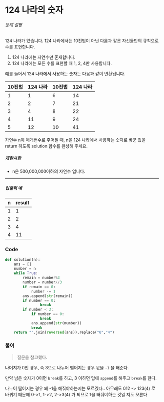 # 124 나라의 숫자

###### 문제 설명

124 나라가 있습니다. 124 나라에서는 10진법이 아닌 다음과 같은 자신들만의 규칙으로 수를 표현합니다.

1. 124 나라에는 자연수만 존재합니다.
2. 124 나라에는 모든 수를 표현할 때 1, 2, 4만 사용합니다.

예를 들어서 124 나라에서 사용하는 숫자는 다음과 같이 변환됩니다.

| 10진법 | 124 나라 | 10진법 | 124 나라 |
| ------ | -------- | ------ | -------- |
| 1      | 1        | 6      | 14       |
| 2      | 2        | 7      | 21       |
| 3      | 4        | 8      | 22       |
| 4      | 11       | 9      | 24       |
| 5      | 12       | 10     | 41       |

자연수 n이 매개변수로 주어질 때, n을 124 나라에서 사용하는 숫자로 바꾼 값을 return 하도록 solution 함수를 완성해 주세요.

##### 제한사항

- n은 500,000,000이하의 자연수 입니다.

------

##### 입출력 예

| n    | result |
| ---- | ------ |
| 1    | 1      |
| 2    | 2      |
| 3    | 4      |
| 4    | 11     |



### Code

```python
def solution(n):
    ans = []
    number = n
    while True:
        remain = number%3
        number = number//3
        if remain == 0:
            number -= 1
        ans.append(str(remain))
        if number == 0:
                break
        if number < 3:
            if number == 0:
                break
            ans.append(str(number))
            break
    return "".join(reversed(ans)).replace("0","4")
```



### 풀이

> 질문을 참고했다.

나머지가 0인 경우, 즉 3으로 나누어 떨어지는 경우 몫을 `-1` 을 해준다.

만약 남은 숫자가 0이면 `break`를 하고, 3 이하면 답에 `append`를 해주고 `break`를 한다.

나누어 떨어지는 경우 왜 -1을 해줘야하는지는 모르겠다.. 아무래도 012 -> 123(4) 로 바뀌기 때문에 0->1, 1->2, 2->3(4) 가 되므로 1을 빼줘야하는 것일 지도 모른다